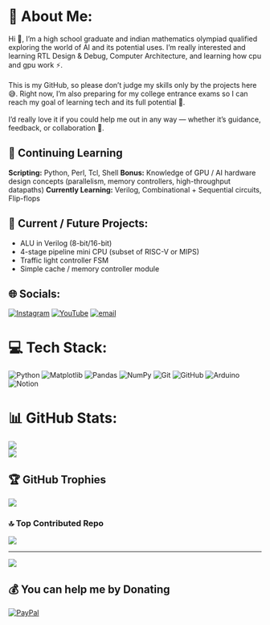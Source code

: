 # 💫 About Me:
Hi 👋, I’m a high school graduate and indian mathematics olympiad qualified exploring the world of AI and its potential uses. I’m really interested and learning RTL Design & Debug, Computer Architecture, and learning how cpu and gpu work ⚡.<br><br>This is my GitHub, so please don’t judge my skills only by the projects here 😅. Right now, I’m also preparing for my college entrance exams so I can reach my goal of learning tech and its full potential 🎯.<br><br>I’d really love it if you could help me out in any way — whether it’s guidance, feedback, or collaboration 🤝. 

## 🎯 Continuing Learning 
**Scripting:** Python, Perl, Tcl, Shell
**Bonus:** Knowledge of GPU / AI hardware design concepts (parallelism, memory controllers, high-throughput datapaths)
**Currently Learning:** Verilog, Combinational + Sequential circuits, Flip-flops

## 🚀 Current / Future Projects:
- ALU in Verilog (8-bit/16-bit)
- 4-stage pipeline mini CPU (subset of RISC-V or MIPS)
- Traffic light controller FSM
- Simple cache / memory controller module

## 🌐 Socials:
[![Instagram](https://img.shields.io/badge/Instagram-%23E4405F.svg?logo=Instagram&logoColor=white)](https://instagram.com/shivaam.thakurr) [![YouTube](https://img.shields.io/badge/YouTube-%23FF0000.svg?logo=YouTube&logoColor=white)](https://youtube.com/@Shivamthakur-07in) [![email](https://img.shields.io/badge/Email-D14836?logo=gmail&logoColor=white)](mailto:Thakurshivam2025@outlook.com) 

# 💻 Tech Stack:
![Python](https://img.shields.io/badge/python-3670A0?style=plastic&logo=python&logoColor=ffdd54) ![Matplotlib](https://img.shields.io/badge/Matplotlib-%23ffffff.svg?style=plastic&logo=Matplotlib&logoColor=black) ![Pandas](https://img.shields.io/badge/pandas-%23150458.svg?style=plastic&logo=pandas&logoColor=white) ![NumPy](https://img.shields.io/badge/numpy-%23013243.svg?style=plastic&logo=numpy&logoColor=white) ![Git](https://img.shields.io/badge/git-%23F05033.svg?style=plastic&logo=git&logoColor=white) ![GitHub](https://img.shields.io/badge/github-%23121011.svg?style=plastic&logo=github&logoColor=white) ![Arduino](https://img.shields.io/badge/-Arduino-00979D?style=plastic&logo=Arduino&logoColor=white) ![Notion](https://img.shields.io/badge/Notion-%23000000.svg?style=plastic&logo=notion&logoColor=white)
# 📊 GitHub Stats:
![](https://github-readme-stats.vercel.app/api?username=shiva07IN&theme=shadow_blue&hide_border=false&include_all_commits=true&count_private=true)<br/>
![](https://github-readme-stats.vercel.app/api/top-langs/?username=shiva07IN&theme=shadow_blue&hide_border=false&include_all_commits=true&count_private=true&layout=compact)

## 🏆 GitHub Trophies
![](https://github-profile-trophy.vercel.app/?username=shiva07IN&theme=shadow_blue&no-frame=false&no-bg=true&margin-w=4)

### 🔝 Top Contributed Repo
![](https://github-contributor-stats.vercel.app/api?username=shiva07IN&limit=5&theme=dark&combine_all_yearly_contributions=true)

---
[![](https://visitcount.itsvg.in/api?id=shiva07IN&icon=10&color=0)](https://visitcount.itsvg.in)

  ## 💰 You can help me by Donating
  [![PayPal](https://img.shields.io/badge/PayPal-00457C?style=for-the-badge&logo=paypal&logoColor=white)](https://paypal.me/shivamthakur0707) 

